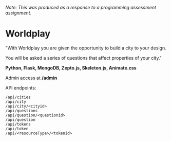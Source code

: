 *Note: This was produced as a response to a programming assessment assignment.*

Worldplay
========

"With Worldplay you are given the opportunity to build a city to your design.

You will be asked a series of questions that affect properties of your city."

**Python, Flask, MongoDB, Zepto.js, Skeleton.js, Animate.css**

Admin access at **/admin**

API endpoints:

    /api/cities
    /api/city
    /api/city/<cityid>
    /api/questions
    /api/question/<questionid>
    /api/question
    /api/tokens
    /api/token
    /api/<resourceType>/<tokenid>
